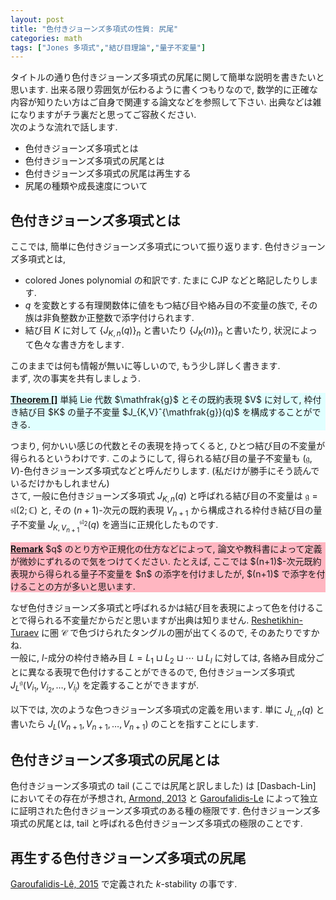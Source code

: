 ```yaml
---
layout: post
title: "色付きジョーンズ多項式の性質: 尻尾"
categories: math
tags: ["Jones 多項式","結び目理論","量子不変量"]
---
```


タイトルの通り色付きジョーンズ多項式の尻尾に関して簡単な説明を書きたいと思います.
出来る限り雰囲気が伝わるように書くつもりなので, 数学的に正確な内容が知りたい方はご自身で関連する論文などを参照して下さい. 出典などは雑になりますがチラ裏だと思ってご容赦ください.  
次のような流れで話します.

- 色付きジョーンズ多項式とは
- 色付きジョーンズ多項式の尻尾とは
- 色付きジョーンズ多項式の尻尾は再生する
- 尻尾の種類や成長速度について

## 色付きジョーンズ多項式とは

ここでは, 簡単に色付きジョーンズ多項式について振り返ります.
色付きジョーンズ多項式とは,

- colored Jones polynomial の和訳です. たまに CJP などと略記したりします.
- $q$ を変数とする有理関数体に値をもつ結び目や絡み目の不変量の族で, その族は非負整数か正整数で添字付けられます.
- 結び目 $K$ に対して $\{J_{K,n}(q)\}_{n}$ と書いたり $\{J_{K}(n)\}_n$ と書いたり, 状況によって色々な書き方をします.

このままでは何も情報が無いに等しいので, もう少し詳しく書きます.  
まず, 次の事実を共有しましょう.

<div style="background-color:LightCyan;">
<b><u>Theorem []</u></b> 単純 Lie 代数 $\mathfrak{g}$ とその既約表現 $V$ に対して, 枠付き結び目 $K$ の量子不変量 $J_{K,V}ˆ{\mathfrak{g}}(q)$ を構成することができる.
</div>

つまり, 何かいい感じの代数とその表現を持ってくると, ひとつ結び目の不変量が得られるというわけです. このようにして, 得られる結び目の量子不変量も $(\mathfrak{g},V)$-色付きジョーンズ多項式などと呼んだりします. (私だけが勝手にそう読んでいるだけかもしれません)  
さて, 一般に色付きジョーンズ多項式 $J_{K,n}(q)$ と呼ばれる結び目の不変量は $\mathfrak{g}=\mathfrak{sl}(2;\mathbb{C})$ と, その $(n+1)$-次元の既約表現 $V_{n+1}$ から構成される枠付き結び目の量子不変量 $J_{K,V_{n+1}}^{\mathfrak{sl}_{2}}(q)$ を適当に正規化したものです.

<div style="background-color:LightPink;">
<b><u>Remark</u></b> $q$ のとり方や正規化の仕方などによって, 論文や教科書によって定義が微妙にずれるので気をつけてください. たとえば, ここでは $(n+1)$-次元既約表現から得られる量子不変量を $n$ の添字を付けましたが, $(n+1)$ で添字を付けることの方が多いと思います.  
</div>

なぜ色付きジョーンズ多項式と呼ばれるかは結び目を表現によって色を付けることで得られる不変量だからだと思いますが出典は知りません. [Reshetikhin-Turaev]() に圏 $\mathcal{C}$ で色づけられたタングルの圏が出てくるので, そのあたりですかね.  
一般に, $l$-成分の枠付き絡み目 $L=L_{1}\sqcup L_{2}\sqcup\cdots\sqcup L_{l}$ に対しては, 各絡み目成分ごとに異なる表現で色付けすることができるので, 色付きジョーンズ多項式 $J_{L}^{\mathfrak{g}}(V_{i_{1}},V_{i_{2}},\ldots,V_{i_{l}})$ を定義することができますが.

以下では, 次のような色つきジョーンズ多項式の定義を用います.
単に $J_{L,n}(q)$ と書いたら $J_{L}(V_{n+1},V_{n+1},\ldots,V_{n+1})$ のことを指すことにします.

## 色付きジョーンズ多項式の尻尾とは

色付きジョーンズ多項式の tail (ここでは尻尾と訳しました) は [Dasbach-Lin] においてその存在が予想され, [Armond, 2013]() と [Garoufalidis-Le]() によって独立に証明された色付きジョーンズ多項式のある種の極限です.
色付きジョーンズ多項式の尻尾とは, tail と呼ばれる色付きジョーンズ多項式の極限のことです.

## 再生する色付きジョーンズ多項式の尻尾

[Garoufalidis-Lê, 2015]() で定義された $k$-stability の事です.
